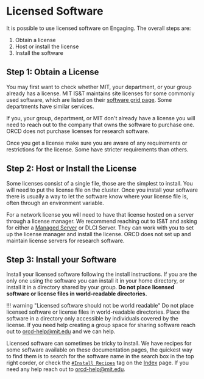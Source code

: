 # Licensed Software

It is possible to use licensed software on Engaging. The overall steps are:

1. Obtain a license
2. Host or install the license
3. Install the software

## Step 1: Obtain a License

You may first want to check whether MIT, your department, or your group already has a license. MIT IS&T maintains site licenses for some commonly used software, which are listed on their [software grid page](https://ist.mit.edu/software-hardware). Some departments have similar services.

If you, your group, department, or MIT don't already have a license you will need to reach out to the company that owns the software to purchase one. ORCD does not purchase licenses for research software.

Once you get a license make sure you are aware of any requirements or restrictions for the license. Some have stricter requirements than others.

## Step 2: Host or Install the License

Some licenses consist of a single file, those are the simplest to install. You will need to put the license file on the cluster. Once you install your software there is usually a way to let the software know where your license file is, often through an environment variable.

For a network license you will need to have that license hosted on a server through a license manager. We recommend reaching out to IS&T and asking for either a [Managed Server](https://ist.mit.edu/managed-servers) or DLCI Server. They can work with you to set up the license manager and install the license. ORCD does not set up and maintain license servers for research software.

## Step 3: Install your Software

Install your licensed software following the install instructions. If you are the only one using the software you can install it in your home directory, or install it in a directory shared by your group. **Do not place licensed software or license files in world-readable directories.**

!!! warning "Licensed software should not be world readable"
    Do not place licensed software or license files in world-readable directories. Place the software in a directory only accessible by individuals covered by the license. If you need help creating a group space for sharing software reach out to <orcd-help@mit.edu> and we can help.

Licensed software can sometimes be tricky to install. We have recipes for some software available on these documentation pages, the quickest way to find them is to search for the software name in the search box in the top right corder, or check the [`#Install Recipes`](../tags.md#install-recipe) tag on the [Index](../tags.md) page. If you need any help reach out to <orcd-help@mit.edu>.
